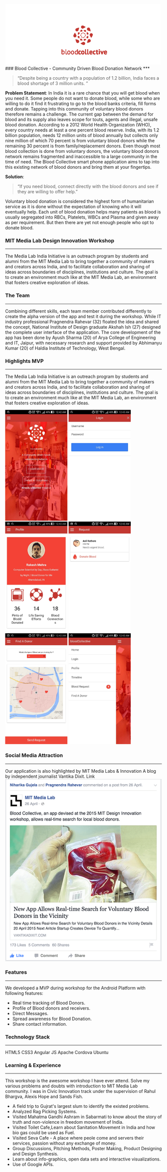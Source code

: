 <img src="screenshots/blood.png" width="500"/>
### Blood Collective - Community Driven Blood Donation Network
***

> “Despite being a country with a population of 1.2 billion, India faces a blood shortage of 3 million units. ”

**Problem Statement**: In India it is a rare chance that you will get blood when you need it. Some people do not want to donate blood, while some who are willing to do it find it frustrating to go to the blood banks criteria, fill forms and donate. Tapping into this community of voluntary blood donors therefore remains a challenge. The current gap between the demand for blood and its supply also leaves scope for touts, agents and illegal, unsafe blood donation.
According to a 2012 World Health Organization (WHO), every country needs at least a one percent blood reserve. India, with its 1.2 billion population, needs 12 million units of blood annually but collects only nine million of which 70 percent is from voluntary blood donors while the remaining 30 percent is from family/replacement donors.
Even though most blood collection is done from voluntary donors, the voluntary blood donors network remains fragmented and inaccessible to a large community in the time of need. The Blood Collective smart phone application aims to tap into this existing network of blood donors and bring them at your fingertips.

**Solution**:
> “If you need blood, connect directly with the blood donors and see if they are willing to offer help.”

Voluntary blood donation is considered the highest form of humanitarian service as it is done without the expectation of knowing who it will eventually help. Each unit of blood donation helps many patients as blood is usually segregated into RBCs, Platelets, WBCs and Plasma and given away as per requirement. But then there are yet not enough people who opt to donate blood.

### MIT Media Lab Design Innovation Workshop
***
The Media Lab India Initiative is an outreach program by students and alumni from the MIT Media Lab to bring together a community of makers and creators across India, and to facilitate collaboration and sharing of ideas across boundaries of disciplines, institutions and culture. The goal is to create an environment much like at the MIT Media Lab, an environment that fosters creative exploration of ideas.

### The Team
***
Combining different skills, each team member contributed differently to create the alpha version of the app and test it during the workshop. While IT industry professional Pragnendra Rahevar (32) floated the idea and shared the concept, National Institute of Design graduate Akshah Ish (27) designed the complete user interface of the application. The core development of the app has been done by Ayush Sharma (20) of Arya College of Engineering and IT, Jaipur, with necessary research and support provided by Abhimanyu Kumar (20) of Haldia Institute of Technology, West Bengal.

### Highlights MVP
***
The Media Lab India Initiative is an outreach program by students and alumni from the MIT Media Lab to bring together a community of makers and creators across India, and to facilitate collaboration and sharing of ideas across boundaries of disciplines, institutions and culture. The goal is to create an environment much like at the MIT Media Lab, an environment that fosters creative exploration of ideas.

<img src="screenshots/mbc1.jpeg" width="200"/>
<img src="screenshots/mbc2.jpeg" width="200"/>
<img src="screenshots/mbc3.jpeg" width="200"/>
<img src="screenshots/mbc4.jpeg" width="200"/>
<img src="screenshots/mbc5.jpeg" width="200"/>
<img src="screenshots/mbc6.jpeg" width="200"/>


### Social Media Attraction
***
Our application is also highlighted by MIT Media Labs & Innovation A blog by independent journalist Vantika Dixit. Link
![](screenshots/fb.png)

### Features
***
We developed a MVP during workshop for the Android Platform with following features:
 - Real time tracking of Blood Donors.
 - Profile of Blood donors and receivers.
 - Direct Messages.
 - Spread awareness for Blood Donation.
 - Share contact information.

### Technology Stack
***
HTML5 CSS3 Angular JS Apache Cordova Ubuntu

### Learning & Experience
***
This workshop is the awesome workshop I have ever attend. Solve my various problems and doubts with introduction to MIT Media Lab community. I was in Civic Innovation track under the supervision of Rahul Bhargva, Alexis Hope and Sands Fish.
 - A field trip to Gujrat's largest slum to identify the existed problems.
 - Analyzed Rag Picking Systems.
 - Visited Mahatma Gandhi Ashram in Sabarmati to know about the story of truth and non-violence in freedom movement of India.
 - Visited Toilet Cafe,Learn about Sanitation Movement in India and how bio gas could be used as Fuel.
 - Visited Seva Cafe - A place where peole come and servers their services, passion without any exchange of money.
 - Group Discussions, Pitching Methods, Poster Making, Product Designing and Design Synthesis.
 - Learn about info-graphics, open data sets and interactive visualizations.
 - Use of Google APIs.

